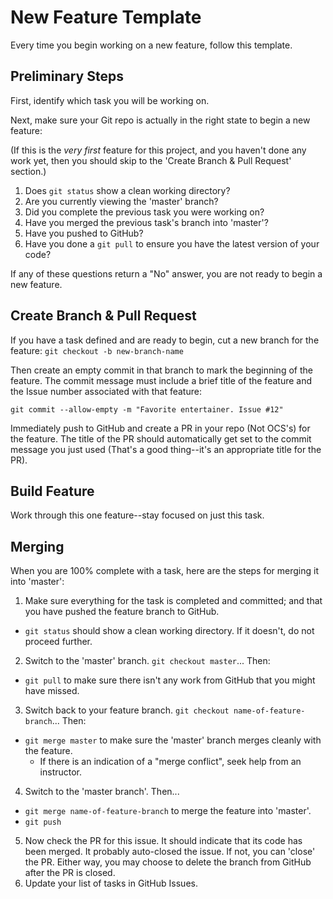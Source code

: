 # New Feature Template

Every time you begin working on a new feature, follow this template.

## Preliminary Steps

First, identify which task you will be working on.

Next, make sure your Git repo is actually in the right state to begin a new feature:

(If this is the _very first_ feature for this project, and you haven't done any work yet, then you should skip to the 'Create Branch & Pull Request' section.)

1. Does `git status` show a clean working directory?
2. Are you currently viewing the 'master' branch?
3. Did you complete the previous task you were working on?
4. Have you merged the previous task's branch into 'master'?
5. Have you pushed to GitHub?
6. Have you done a `git pull` to ensure you have the latest version of your code?

If any of these questions return a "No" answer, you are not ready to begin a new feature.

## Create Branch & Pull Request

If you have a task defined and are ready to begin, cut a new branch for the feature: `git checkout -b new-branch-name`

Then create an empty commit in that branch to mark the beginning of the feature. The commit message must include a brief title of the feature and the Issue number associated with that feature:

`git commit --allow-empty -m "Favorite entertainer. Issue #12"`

Immediately push to GitHub and create a PR in your repo (Not OCS's) for the feature. The title of the PR should automatically get set to the commit message you just used (That's a good thing--it's an appropriate title for the PR).

## Build Feature

Work through this one feature--stay focused on just this task.

## Merging

When you are 100% complete with a task, here are the steps for merging it into 'master':

1. Make sure everything for the task is completed and committed; and that you have pushed the feature branch to GitHub.
  - `git status` should show a clean working directory. If it doesn't, do not proceed further.
2. Switch to the 'master' branch. `git checkout master`... Then:
  - `git pull` to make sure there isn't any work from GitHub that you might have missed.
3. Switch back to your feature branch. `git checkout name-of-feature-branch`... Then:
  - `git merge master` to make sure the 'master' branch merges cleanly with the feature.
    - If there is an indication of a "merge conflict", seek help from an instructor.
4. Switch to the 'master branch'. Then...
  - `git merge name-of-feature-branch` to merge the feature into 'master'.
  - `git push`
5. Now check the PR for this issue. It should indicate that its code has been merged. It probably auto-closed the issue. If not, you can 'close' the PR. Either way, you may choose to delete the branch from GitHub after the PR is closed.
6. Update your list of tasks in GitHub Issues.
